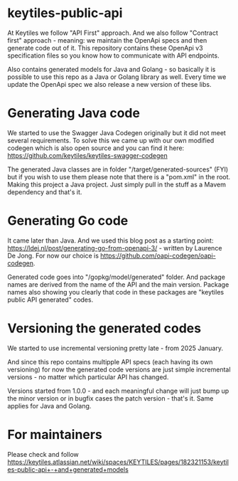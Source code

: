 # keytiles-public-api

At Keytiles we follow "API First" approach. And we also follow "Contract first" approach - meaning: we maintain the OpenApi specs and then generate code out of it. This repository contains these OpenApi v3 specification files so you know how to communicate with API endpoints.

Also contains generated models for Java and Golang - so basically it is possible to use this repo as a Java or Golang library as well. Every time we update the OpenApi spec we also release a new version of these libs.

# Generating Java code

We started to use the Swagger Java Codegen originally but it did not meet several requirements. To solve this we came up with our own modified codegen which is also open source and you can find it here: https://github.com/keytiles/keytiles-swagger-codegen 

The generated Java classes are in folder "/target/generated-sources" (FYI) but if you wish to use them please note that there is a "pom.xml" in the root. Making
this project a Java project. Just simply pull in the stuff as a Mavem dependency and that's it.

# Generating Go code

It came later than Java. And we used this blog post as a starting point: https://ldej.nl/post/generating-go-from-openapi-3/ - written by Laurence De Jong.
For now our choice is https://github.com/oapi-codegen/oapi-codegen.

Generated code goes into "/gopkg/model/generated" folder. And package names are derived from the name of the API and the main version. Package names also showing you clearly that code in these packages are "keytiles public API generated" codes.

# Versioning the generated codes

We started to use incremental versioning pretty late - from 2025 January.

And since this repo contains multipple API specs (each having its own versioning) for now the generated code versions are just simple incremental versions - no matter which particular API has changed.

Versions started from 1.0.0 - and each meaningful change will just bump up the minor version or in bugfix cases the patch version - that's it. Same applies for Java and Golang.

# For maintainers

Please check and follow https://keytiles.atlassian.net/wiki/spaces/KEYTILES/pages/182321153/keytiles-public-api+-+and+generated+models
